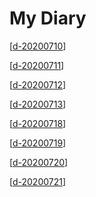 # My Diary

[[d-20200710]]

[[d-20200711]]

[[d-20200712]]

[[d-20200713]]

[[d-20200718]]

[[d-20200719]]

[[d-20200720]]

[[d-20200721]]

[//begin]: # "Autogenerated link references for markdown compatibility"
[d-20200710]: d-20200710 "D 20200710"
[d-20200711]: d-20200711 "D 20200711"
[d-20200712]: d-20200712 "D 20200712"
[d-20200713]: d-20200713 "D 20200713"
[d-20200718]: d-20200718 "D 20200718"
[d-20200719]: d-20200719 "D 20200719"
[d-20200720]: d-20200720 "D 20200720"
[d-20200721]: d-20200721 "D 20200721"
[//end]: # "Autogenerated link references"
